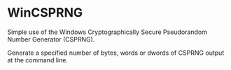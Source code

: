 # WinCSPRNG
Simple use of the Windows Cryptographically Secure Pseudorandom Number Generator (CSPRNG).

Generate a specified number of bytes, words or dwords of CSPRNG output at the command line.
